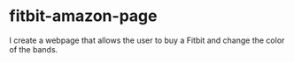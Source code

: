 # fitbit-amazon-page
I create a webpage that allows the user to buy a Fitbit and change the color of the bands. 
